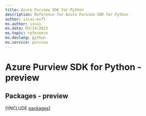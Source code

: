 ```yaml
---
title: Azure Purview SDK for Python
description: Reference for Azure Purview SDK for Python
author: iscai-msft
ms.author: iscai
ms.data: 03/14/2023
ms.topic: reference
ms.devlang: python
ms.service: purview
---
```

# Azure Purview SDK for Python - preview
## Packages - preview
[!INCLUDE [packages](purview-index.md)]